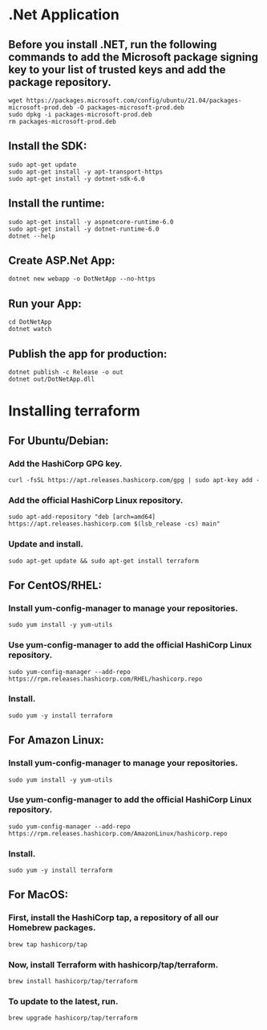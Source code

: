 # .Net Application

## Before you install .NET, run the following commands to add the Microsoft package signing key to your list of trusted keys and add the package repository.
    wget https://packages.microsoft.com/config/ubuntu/21.04/packages-microsoft-prod.deb -O packages-microsoft-prod.deb
    sudo dpkg -i packages-microsoft-prod.deb
    rm packages-microsoft-prod.deb

## Install the SDK:
    sudo apt-get update
    sudo apt-get install -y apt-transport-https
    sudo apt-get install -y dotnet-sdk-6.0

## Install the runtime:
    sudo apt-get install -y aspnetcore-runtime-6.0
    sudo apt-get install -y dotnet-runtime-6.0
    dotnet --help

## Create ASP.Net App:
    dotnet new webapp -o DotNetApp --no-https

## Run your App:
    cd DotNetApp
    dotnet watch

## Publish the app for production:
    dotnet publish -c Release -o out
    dotnet out/DotNetApp.dll

# Installing terraform

## For Ubuntu/Debian:

### Add the HashiCorp GPG key.

    curl -fsSL https://apt.releases.hashicorp.com/gpg | sudo apt-key add -

### Add the official HashiCorp Linux repository.
    sudo apt-add-repository "deb [arch=amd64] https://apt.releases.hashicorp.com $(lsb_release -cs) main"

### Update and install.
    sudo apt-get update && sudo apt-get install terraform

## For CentOS/RHEL:

### Install yum-config-manager to manage your repositories.
    sudo yum install -y yum-utils

### Use yum-config-manager to add the official HashiCorp Linux repository.
    sudo yum-config-manager --add-repo https://rpm.releases.hashicorp.com/RHEL/hashicorp.repo

### Install.
    sudo yum -y install terraform

## For Amazon Linux:

### Install yum-config-manager to manage your repositories.
    sudo yum install -y yum-utils

### Use yum-config-manager to add the official HashiCorp Linux repository.
    sudo yum-config-manager --add-repo https://rpm.releases.hashicorp.com/AmazonLinux/hashicorp.repo

### Install.
    sudo yum -y install terraform

## For MacOS:

### First, install the HashiCorp tap, a repository of all our Homebrew packages.
    brew tap hashicorp/tap

### Now, install Terraform with hashicorp/tap/terraform.
    brew install hashicorp/tap/terraform

### To update to the latest, run.
    brew upgrade hashicorp/tap/terraform